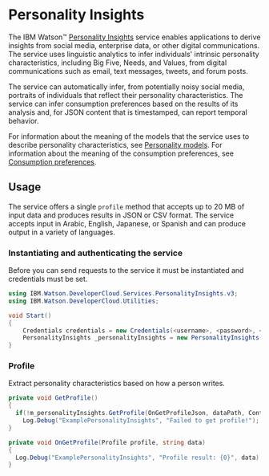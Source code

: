 # Personality Insights

The IBM Watson™ [Personality Insights][personality-insights] service enables applications to derive insights from social media, enterprise data, or other digital communications. The service uses linguistic analytics to infer individuals' intrinsic personality characteristics, including Big Five, Needs, and Values, from digital communications such as email, text messages, tweets, and forum posts.

The service can automatically infer, from potentially noisy social media, portraits of individuals that reflect their personality characteristics. The service can infer consumption preferences based on the results of its analysis and, for JSON content that is timestamped, can report temporal behavior.

For information about the meaning of the models that the service uses to describe personality characteristics, see [Personality models][personality-models]. For information about the meaning of the consumption preferences, see [Consumption preferences][consumption-preferences].

## Usage
The service offers a single `profile` method that accepts up to 20 MB of input data and produces results in JSON or CSV format. The service accepts input in Arabic, English, Japanese, or Spanish and can produce output in a variety of languages.

### Instantiating and authenticating the service
Before you can send requests to the service it must be instantiated and credentials must be set.
```cs
using IBM.Watson.DeveloperCloud.Services.PersonalityInsights.v3;
using IBM.Watson.DeveloperCloud.Utilities;

void Start()
{
    Credentials credentials = new Credentials(<username>, <password>, <url>);
    PersonalityInsights _personalityInsights = new PersonalityInsights(credentials);
}
```

### Profile
Extract personality characteristics based on how a person writes.
```cs
private void GetProfile()
{
  if(!m_personalityInsights.GetProfile(OnGetProfileJson, dataPath, ContentType.TEXT_HTML, ContentLanguage.ENGLISH, ContentType.APPLICATION_JSON, AcceptLanguage.ENGLISH, true, true, true))
    Log.Debug("ExamplePersonalityInsights", "Failed to get profile!");
}

private void OnGetProfile(Profile profile, string data)
{
  Log.Debug("ExamplePersonalityInsights", "Profile result: {0}", data);
}
```

[personality-insights]: https://www.ibm.com/watson/developercloud/personality-insights.html
[personality-models]: https://www.ibm.com/watson/developercloud/doc/personality-insights/models.html
[consumption-preferences]:https://www.ibm.com/watson/developercloud/doc/personality-insights/preferences.html
